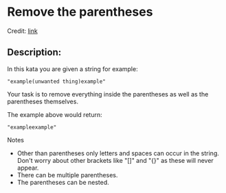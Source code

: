 Remove the parentheses
======================
Credit: [link](https://www.codewars.com/kata/5f7c38eb54307c002a2b8cc8)

Description:
------------

In this kata you are given a string for example:

    "example(unwanted thing)example"

Your task is to remove everything inside the parentheses as well as the parentheses themselves.

The example above would return:

    "exampleexample"

Notes

* Other than parentheses only letters and spaces can occur in the string. Don't worry about other brackets like "[]" and "{}" as these will never appear.
* There can be multiple parentheses.
* The parentheses can be nested.

